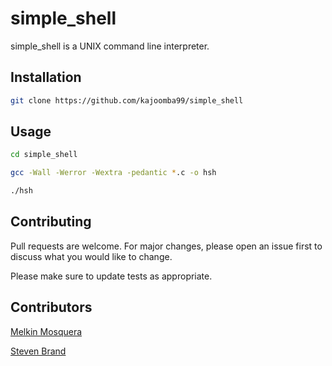 # simple_shell

simple_shell is  a UNIX command line interpreter.

## Installation

```bash
git clone https://github.com/kajoomba99/simple_shell
```

## Usage

```bash
cd simple_shell

gcc -Wall -Werror -Wextra -pedantic *.c -o hsh

./hsh
```

## Contributing
Pull requests are welcome. For major changes, please open an issue first to discuss what you would like to change.

Please make sure to update tests as appropriate.

## Contributors
[Melkin Mosquera](https://github.com/melandres8)

[Steven Brand](https://github.com/kajoomba99)